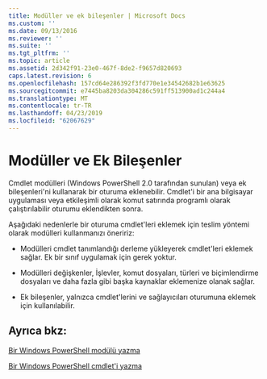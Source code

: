 ```yaml
---
title: Modüller ve ek bileşenler | Microsoft Docs
ms.custom: ''
ms.date: 09/13/2016
ms.reviewer: ''
ms.suite: ''
ms.tgt_pltfrm: ''
ms.topic: article
ms.assetid: 2d342f91-23e0-467f-8de2-f9657d820693
caps.latest.revision: 6
ms.openlocfilehash: 157cd64e286392f3fd770e1e34542682b1e63625
ms.sourcegitcommit: e7445ba8203da304286c591ff513900ad1c244a4
ms.translationtype: MT
ms.contentlocale: tr-TR
ms.lasthandoff: 04/23/2019
ms.locfileid: "62067629"
---
```

# <a name="modules-and-snap-ins"></a>Modüller ve Ek Bileşenler

Cmdlet modülleri (Windows PowerShell 2.0 tarafından sunulan) veya ek bileşenleri'ni kullanarak bir oturuma eklenebilir. Cmdlet'i bir ana bilgisayar uygulaması veya etkileşimli olarak komut satırında programlı olarak çalıştırılabilir oturumu eklendikten sonra.

Aşağıdaki nedenlerle bir oturuma cmdlet'leri eklemek için teslim yöntemi olarak modülleri kullanmanızı öneririz:

- Modülleri cmdlet tanımlandığı derleme yükleyerek cmdlet'leri eklemek sağlar. Ek bir sınıf uygulamak için gerek yoktur.

- Modülleri değişkenler, İşlevler, komut dosyaları, türleri ve biçimlendirme dosyaları ve daha fazla gibi başka kaynaklar eklemenize olanak sağlar.

- Ek bileşenler, yalnızca cmdlet'lerini ve sağlayıcıları oturumuna eklemek için kullanılabilir.

## <a name="see-also"></a>Ayrıca bkz:

[Bir Windows PowerShell modülü yazma](../module/writing-a-windows-powershell-module.md)

[Bir Windows PowerShell cmdlet'i yazma](./writing-a-windows-powershell-cmdlet.md)
